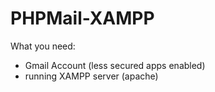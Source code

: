 # PHPMail-XAMPP

What you need:
- Gmail Account (less secured apps enabled)
- running XAMPP server (apache)
